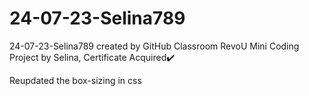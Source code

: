 # 24-07-23-Selina789
24-07-23-Selina789 created by GitHub Classroom
RevoU Mini Coding Project 
by Selina, Certificate Acquired✔️

Reupdated the box-sizing in css
